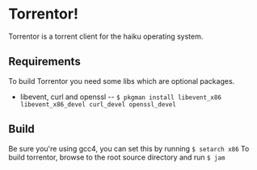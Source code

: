 Torrentor!
=============

Torrentor is a torrent client for the haiku operating system.

Requirements
-------
To build Torrentor you need some libs which are optional packages.

* libevent, curl and openssl   -- ```$ pkgman install libevent_x86 libevent_x86_devel curl_devel openssl_devel```


Build
-------
Be sure you're using gcc4, you can set this by running ```$ setarch x86```
To build torrentor, browse to the root source directory and run ```$ jam```
